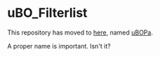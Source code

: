 # uBO_Filterlist

This repository has moved to [here](https://github.com/nimasaj/uBOPa), named [uBOPa](https://github.com/nimasaj/uBOPa).

A proper name is important. Isn't it?
